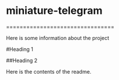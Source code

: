 # miniature-telegram
================================

Here is some information about the project

#Heading 1

##Heading 2

Here is the contents of the readme.

